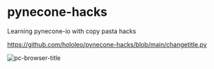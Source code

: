 # pynecone-hacks
Learning pynecone-io with copy pasta hacks


https://github.com/hololeo/pynecone-hacks/blob/main/changetitle.py

![pc-browser-title](https://user-images.githubusercontent.com/11970940/212558381-bd8504fd-c83a-4ab7-87d9-edb6a3e2afc8.gif)

